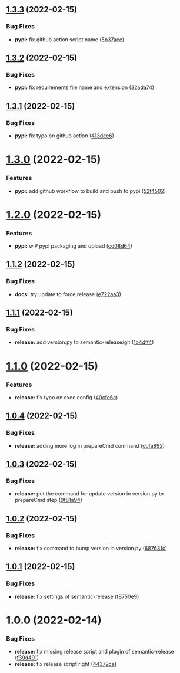 ## [1.3.3](https://github.com/public-sysunicorns-info/fastapi_sysunicorns_helper/compare/v1.3.2...v1.3.3) (2022-02-15)


### Bug Fixes

* **pypi:** fix github action script name ([5b37ace](https://github.com/public-sysunicorns-info/fastapi_sysunicorns_helper/commit/5b37acedec1c23ca6bc33ca60e3537835f718346))

## [1.3.2](https://github.com/public-sysunicorns-info/fastapi_sysunicorns_helper/compare/v1.3.1...v1.3.2) (2022-02-15)


### Bug Fixes

* **pypi:** fix requirements file name and extension ([32ada74](https://github.com/public-sysunicorns-info/fastapi_sysunicorns_helper/commit/32ada7487ea02635e022f95c5754fe7c73df442e))

## [1.3.1](https://github.com/public-sysunicorns-info/fastapi_sysunicorns_helper/compare/v1.3.0...v1.3.1) (2022-02-15)


### Bug Fixes

* **pypi:** fix typo on github action ([413dee6](https://github.com/public-sysunicorns-info/fastapi_sysunicorns_helper/commit/413dee67e596ad18eb715551e4fef04dd64ccaab))

# [1.3.0](https://github.com/public-sysunicorns-info/fastapi_sysunicorns_helper/compare/v1.2.0...v1.3.0) (2022-02-15)


### Features

* **pypi:** add github workflow to build and push to pypi ([52f4502](https://github.com/public-sysunicorns-info/fastapi_sysunicorns_helper/commit/52f4502aaea933665d5e579d82d34fcab7e33917))

# [1.2.0](https://github.com/public-sysunicorns-info/fastapi_sysunicorns_helper/compare/v1.1.2...v1.2.0) (2022-02-15)


### Features

* **pypi:** wiP pypi packaging and upload ([cd08d64](https://github.com/public-sysunicorns-info/fastapi_sysunicorns_helper/commit/cd08d64911fc5f4fd2edbbf2432d6a4c713f8a22))

## [1.1.2](https://github.com/public-sysunicorns-info/fastapi_sysunicorns_helper/compare/v1.1.1...v1.1.2) (2022-02-15)


### Bug Fixes

* **docs:** try update to force release ([e722aa3](https://github.com/public-sysunicorns-info/fastapi_sysunicorns_helper/commit/e722aa3dd46dd52eb1ebfc57516fb1afbf5f7dfd))

## [1.1.1](https://github.com/public-sysunicorns-info/fastapi_sysunicorns_helper/compare/v1.1.0...v1.1.1) (2022-02-15)


### Bug Fixes

* **release:** add version.py to semantic-release/git ([1b4dff4](https://github.com/public-sysunicorns-info/fastapi_sysunicorns_helper/commit/1b4dff44266c2c3e03fa88b007113f4be6b8e68f))

# [1.1.0](https://github.com/public-sysunicorns-info/fastapi_sysunicorns_helper/compare/v1.0.4...v1.1.0) (2022-02-15)


### Features

* **release:** fix typo on exec config ([40cfe6c](https://github.com/public-sysunicorns-info/fastapi_sysunicorns_helper/commit/40cfe6c4d4f0e84eb05a2a486e2e6c599609b2a1))

## [1.0.4](https://github.com/public-sysunicorns-info/fastapi_sysunicorns_helper/compare/v1.0.3...v1.0.4) (2022-02-15)


### Bug Fixes

* **release:** adding more log in prepareCmd command ([cbfa892](https://github.com/public-sysunicorns-info/fastapi_sysunicorns_helper/commit/cbfa8927945549b43c858fbaa9a9ed35129504f6))

## [1.0.3](https://github.com/public-sysunicorns-info/fastapi_sysunicorns_helper/compare/v1.0.2...v1.0.3) (2022-02-15)


### Bug Fixes

* **release:** put the command for update version in version.py to prepareCmd step ([9f81a94](https://github.com/public-sysunicorns-info/fastapi_sysunicorns_helper/commit/9f81a94972019128fc48ac3886ce6b02a17d225e))

## [1.0.2](https://github.com/public-sysunicorns-info/fastapi_sysunicorns_helper/compare/v1.0.1...v1.0.2) (2022-02-15)


### Bug Fixes

* **release:** fix command to bump version in version.py ([687631c](https://github.com/public-sysunicorns-info/fastapi_sysunicorns_helper/commit/687631cff8ed205c4b57aca51f3ccb2a53f836bc))

## [1.0.1](https://github.com/public-sysunicorns-info/fastapi_sysunicorns_helper/compare/v1.0.0...v1.0.1) (2022-02-15)


### Bug Fixes

* **release:** fix settings of semantic-release ([f8750e9](https://github.com/public-sysunicorns-info/fastapi_sysunicorns_helper/commit/f8750e9771e88102aec6fc0f8dc99a43b1e96c89))

# 1.0.0 (2022-02-14)


### Bug Fixes

* **release:** fix missing release script and plugin of semantic-release ([f39d491](https://github.com/public-sysunicorns-info/fastapi_sysunicorns_helper/commit/f39d491274621a3d43c5946537a7bf5245bf122b))
* **release:** fix release script right ([44372ce](https://github.com/public-sysunicorns-info/fastapi_sysunicorns_helper/commit/44372cec9a11b86bcafaf0754048bf457deba1f4))

